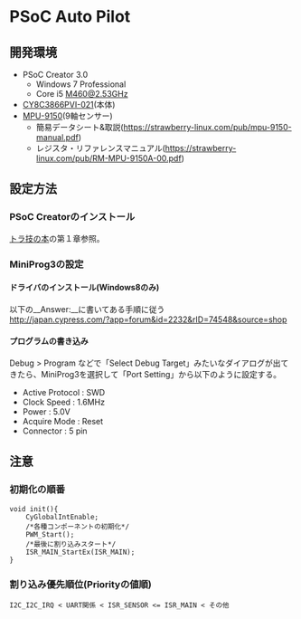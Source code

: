 # PSoC Auto Pilot

## 開発環境
* PSoC Creator  3.0
	* Windows 7 Professional
	* Core i5 M460@2.53GHz
* [CY8C3866PVI-021](http://japan.cypress.com/?mpn=CY8C3866PVI-021)(本体)
* [MPU-9150](https://strawberry-linux.com/catalog/items?code=12150)(9軸センサー)
	* 簡易データシート&取説(https://strawberry-linux.com/pub/mpu-9150-manual.pdf)
	* レジスタ・リファレンスマニュアル(https://strawberry-linux.com/pub/RM-MPU-9150A-00.pdf)

## 設定方法
### PSoC Creatorのインストール
[トラ技の本](http://shop.cqpub.co.jp/hanbai/books/48/48221.html)の第１章参照。
### MiniProg3の設定
#### ドライバのインストール(Windows8のみ)
以下の__Answer:__に書いてある手順に従う  
http://japan.cypress.com/?app=forum&id=2232&rID=74548&source=shop
#### プログラムの書き込み
Debug > Program などで「Select Debug Target」みたいなダイアログが出てきたら、MiniProg3を選択して「Port Setting」から以下のように設定する。

* Active Protocol : SWD
* Clock Speed : 1.6MHz
* Power : 5.0V
* Acquire Mode : Reset
* Connector : 5 pin

## 注意
### 初期化の順番
	void init(){
		CyGlobalIntEnable;
		/*各種コンポーネントの初期化*/
		PWM_Start();
		/*最後に割り込みスタート*/
		ISR_MAIN_StartEx(ISR_MAIN);
	}
### 割り込み優先順位(Priorityの値順)
`I2C_I2C_IRQ < UART関係 < ISR_SENSOR <= ISR_MAIN < その他`